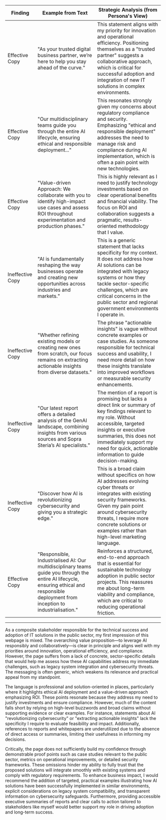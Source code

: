 | Finding          | Example from Text                                                                                                           | Strategic Analysis (from Persona's View)                                                                                                                                                                                                                         |
| ---------------- | -------------------------------------------------------------------------------------------------------------------------- | ----------------------------------------------------------------------------------------------------------------------------------------------------------------------------------------------------------------------------------------------------------------- |
| Effective Copy   | "As your trusted digital business partner, we’re here to help you stay ahead of the curve."                                | This statement aligns with my priority for innovation and operational efficiency. Positioning themselves as a "trusted partner" suggests a collaborative approach, which is critical for successful adoption and integration of new IT solutions in complex environments.                                   |
| Effective Copy   | "Our multidisciplinary teams guide you through the entire AI lifecycle, ensuring ethical and responsible deployment..."    | This resonates strongly given my concerns about regulatory compliance and security. Emphasizing "ethical and responsible deployment" addresses the need to manage risk and compliance during AI implementation, which is often a pain point with new technologies.                                           |
| Effective Copy   | "Value-driven Approach: We collaborate with you to identify high-impact use cases and assess ROI throughout experimentation and production phases." | This is highly relevant as I need to justify technology investments based on clear operational benefits and financial viability. The focus on ROI and collaboration suggests a pragmatic, results-oriented methodology that I value.                                                                           |
| Ineffective Copy | "AI is fundamentally reshaping the way businesses operate and creating new opportunities across industries and markets."   | This is a generic statement that lacks specificity for my context. It does not address how AI solutions can be integrated with legacy systems or how they tackle sector-specific challenges, which are critical concerns in the public sector and regional government environments I operate in.               |
| Ineffective Copy | "Whether refining existing models or creating new ones from scratch, our focus remains on extracting actionable insights from diverse datasets." | The phrase "actionable insights" is vague without concrete examples or case studies. As someone responsible for technical success and usability, I need more detail on how these insights translate into improved workflows or measurable security enhancements.                                            |
| Ineffective Copy | "Our latest report offers a detailed analysis of the GenAI landscape, combining insights from various sources and Sopra Steria’s AI specialists." | The mention of a report is promising but lacks a direct link or summary of key findings relevant to my role. Without accessible, targeted insights or executive summaries, this does not immediately support my need for quick, actionable information to guide decision-making.                                  |
| Ineffective Copy | "Discover how AI is revolutionizing cybersecurity and giving you a strategic edge."                                        | This is a broad claim without specifics on how AI addresses evolving cyber threats or integrates with existing security frameworks. Given my pain point around cybersecurity threats, I require more concrete solutions or examples rather than high-level marketing language.                                  |
| Effective Copy   | "Responsible, Industrialised AI: Our multidisciplinary teams guide you through the entire AI lifecycle, ensuring ethical and responsible deployment from inception to industrialisation." | Reinforces a structured, end-to-end approach that is essential for sustainable technology adoption in public sector projects. This reassures me about long-term viability and compliance, which are critical to reducing operational friction.                                                               |

---

As a composite stakeholder responsible for the technical success and adoption of IT solutions in the public sector, my first impression of this webpage is mixed. The overarching value proposition—to leverage AI responsibly and collaboratively—is clear in principle and aligns well with my priorities around innovation, operational efficiency, and compliance. However, the page suffers from a lack of concrete, sector-specific details that would help me assess how these AI capabilities address my immediate challenges, such as legacy system integration and cybersecurity threats. The messaging is often generic, which weakens its relevance and practical appeal from my standpoint.

The language is professional and solution-oriented in places, particularly where it highlights ethical AI deployment and a value-driven approach emphasizing ROI. These points resonate because they address my need to justify investments and ensure compliance. However, much of the content falls short by relying on high-level buzzwords and broad claims without supporting evidence or clear examples. For instance, statements about AI "revolutionizing cybersecurity" or "extracting actionable insights" lack the specificity I require to evaluate feasibility and impact. Additionally, references to reports and whitepapers are underutilized due to the absence of direct access or summaries, limiting their usefulness in informing my decisions.

Critically, the page does not sufficiently build my confidence through demonstrable proof points such as case studies relevant to the public sector, metrics on operational improvements, or detailed security frameworks. These omissions hinder my ability to fully trust that the proposed solutions will integrate smoothly with existing systems and comply with regulatory requirements. To enhance business impact, I would recommend the addition of targeted, practical examples illustrating how AI solutions have been successfully implemented in similar environments, explicit considerations on legacy system compatibility, and transparent information on cybersecurity safeguards. Furthermore, providing accessible executive summaries of reports and clear calls to action tailored to stakeholders like myself would better support my role in driving adoption and long-term success.